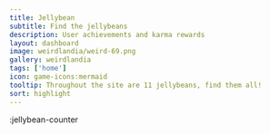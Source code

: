 ```yaml
---
title: Jellybean
subtitle: Find the jellybeans
description: User achievements and karma rewards
layout: dashboard
image: weirdlandia/weird-69.png
gallery: weirdlandia
tags: ['home']
icon: game-icons:mermaid
tooltip: Throughout the site are 11 jellybeans, find them all!
sort: highlight
---
```


:jellybean-counter
